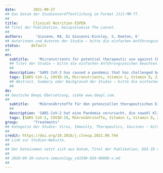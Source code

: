 ```yaml
---
date:        2021-09-27
## Das Datum der Studienveröffentlichung im Format JJJJ-MM-TT.
##
title:       Clinical Nutrition ESPEN
## Titel der Publikation, beispielweise The Lancet.
##
authors:      'Giovane, RA, Di Giovanni-Kinsley, S, Keeton, E'
## Autorinnen und Autoren der Studie – bitte die einfachen Anführungszeichen beachten!
status:     default
##
en:
  subtitle:    'Micronutrients for potential therapeutic use against COVID-19; a review'
  ## Titel der Studie – bitte die einfachen Anführungszeichen beachten!
  ##
  description: 'SARS CoV-2 has caused a pandemic that has challenged both clinicians and researchers in finding an effective treatment option. Currently there only exists a two series vaccine that has a high efficacy in preventing infection. There is no standard effective treatment against SARS CoV-2 however several nutraceuticals such as melatonin, zinc, selenium, vitamin C and vitamin D are being proposed as prevention and treatment options.'
  tags: [SARS CoV-2, COVID-19, Micronutrients, Vitamin C, Vitamin D, Zinc, Selenium, Melatonin, Interleukin, Tumor necrosis factor, Pandemic, Nutraceutical, Cytokine storm]
  ## Abstract, Summary oder Background der Studie – bitte die einfachen Anführungszeichen beachten!
  ##
de: 
## Deutsche DeepL-Übersetzung, siehe www.deepl.com.
##
  subtitle:    'Mikronährstoffe für den potenziellen therapeutischen Einsatz gegen COVID-19; eine Übersicht'
  ##
  description: 'SARS CoV-2 hat eine Pandemie verursacht, die sowohl Kliniker als auch Forscher vor die Herausforderung stellt, eine wirksame Behandlungsmöglichkeit zu finden. Derzeit gibt es nur einen Impfstoff, der in zwei Serien verabreicht wird und eine hohe Wirksamkeit bei der Verhinderung der Infektion aufweist. Eine wirksame Standardbehandlung gegen SARS CoV-2 gibt es nicht, jedoch werden verschiedene Nahrungsergänzungsmittel wie Melatonin, Zink, Selen, Vitamin C und Vitamin D als Präventions- und Behandlungsmöglichkeiten vorgeschlagen.'
  tags: [SARS CoV-2, COVID-19, Mikronährstoffe, Vitamin C, Vitamin D, Zink, Selen, Melatonin, Interleukin, Tumor-Nekrose-Faktor, Pandemie, Nutrazeutika, Zytokinsturm]
group:       "Treatments"
## Kategorie der Studie: Virus, Immunity, Therapeutics, Vaccines – bitte die Anführungszeichen beachten!
##
credit: https://doi.org/10.1016/j.clnesp.2021.09.744
## Link zur Studien-Website.
##
## Der Dateinamen setzt sich aus Datum, Titel der Publikation, DOI-ID der Studie (nach dem letzten Slash) und der Dateiendung zusammen. Bitte den Unterstrich vor der DOI-ID beachten!
##
## 2020-09-30-nature-immunology_s41590-020-00808-x.md
##
---
```

<object data="{{ page.link }}" style='height:calc(100vh - 400px); width: 100%' type='application/pdf'></object>
